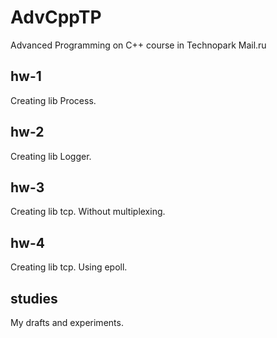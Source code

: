 # AdvCppTP
Advanced Programming on C++ course in Technopark Mail.ru

## hw-1
Creating lib Process.

## hw-2
Creating lib Logger.

## hw-3
Creating lib tcp. Without multiplexing.

## hw-4
Creating lib tcp. Using epoll.

## studies
My drafts and experiments.
